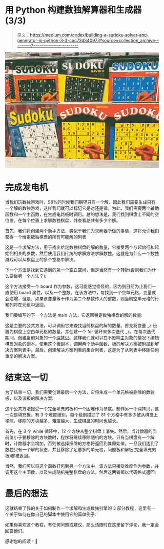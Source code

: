 # 用 Python 构建数独解算器和生成器(3/3)

> 原文：<https://medium.com/codex/building-a-sudoku-solver-and-generator-in-python-3-3-cac73d340973?source=collection_archive---------7----------------------->

![](img/083d426c32cd3c9bc7565073ff92e1a5.png)

# 完成发电机

当我们玩数独游戏时，98%的时候我们期望只有一个解，因此我们需要生成只有一个解的数独游戏，这样我们就可以标记它是对还是错。为此，我们需要两个辅助函数和一个主函数，在生成电路板时调用。总的想法是，我们找到棋盘上不同的空位置，在每个位置上求解数独棋盘，并查看总共有多少个解。

首先，我们将创建两个助手方法，类似于我们为求解器所做的事情，这将允许我们获得一个给定数独棋盘的所有可能解的列表

这是一个求解方法，用于找出给定数独棋盘的解的数量，它接受两个与起始行和起始列相关的参数，然后使用我们传统的求解方法求解数独。这就是为什么一个数独游戏可以从棋盘上的多个空格中解决。

下一个方法是找到它遇到的第一个空白空间，但是当然有一个转折(否则我们为什么要做另一个方法？):

这个方法接受一个 board 作为参数，这可能感觉怪怪的，因为到目前为止我们一直使用 board 属性，以及一个整数。在该方法中，每找到一个空单元格，变量就会递增，但是，如果该变量等于作为第二个参数传入的整数，则当前空单元格的行和列将在元组中返回。

我们要编写的下一个方法是 main 方法，它返回特定数独棋盘的解的数量:

这是主要的公共方法，可以调用它来查找当前棋盘的解的数量。首先将变量 _z 设置为棋盘上空白单元格的数量，并创建一个 for 循环来多次迭代 _z。在每次迭代期间，创建当前对象的一个[深拷贝](https://www.educba.com/python-deepcopy/)。这样我们就可以在不影响主对象的情况下编辑棋盘对象的副本。使用这个板副本，调用两个助手函数，板的解决方案被附加到解决方案列表中。最后，创建解决方案列表的集合列表，这是为了从列表中移除任何重复的解决方案。

# 结束这一切

为了结束一切，我们需要创建最后一个方法，它将生成一个单元格被删除的数独板，以及该板的解决方案:

这个公共方法接受一个完全填充的板和一个困难作为参数。制作另一个深拷贝，这一次是填充板。有 3 个难度级别，每个级别描述了 81 个方格中有多少被从棋盘上移除。移除的方块越多，难度越大，生成棋盘的时间也越长。

首先，在 3 个 while 循环中，12 个方块从整个棋盘上消失。然后，当计数器的当前值小于要移除的方块数时，程序将继续移除随机的方块。只有当棋盘有一个解时，计数器才会增加，否则被选择擦除的方格将返回到其原始值。一旦我们达到了数独只有一个解的状态，并且移除了足够多的单元格，问题板和解板(完全填充的板)都被返回。

当然，我们可以将这个函数打包到另一个方法中，该方法只接受难度作为参数，并调用这个主函数，以及生成随机完整棋盘的方法。然后这两者都以代码格式返回:

# 最后的想法

这就结束了我的关于如何制作一个求解和生成数独引擎的 3 部分教程，这里有一个关于如何在你自己的脚本中使用它的简单例子:

如果你喜欢这个教程，有任何问题或建议，那么请随时在这里留下评论，我一定会回答他们。

感谢您的阅读！💖